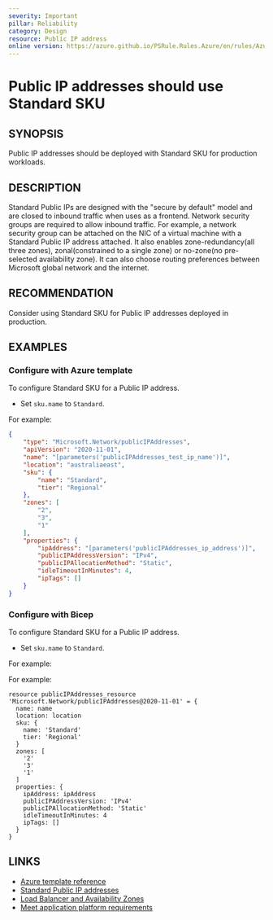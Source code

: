 ```yaml
---
severity: Important
pillar: Reliability
category: Design
resource: Public IP address
online version: https://azure.github.io/PSRule.Rules.Azure/en/rules/Azure.PublicIP.StandardSKU/
---
```


# Public IP addresses should use Standard SKU

## SYNOPSIS

Public IP addresses should be deployed with Standard SKU for production workloads.

## DESCRIPTION

Standard Public IPs are designed with the "secure by default" model and are closed to inbound traffic when uses as a frontend.
Network security groups are required to allow inbound traffic.
For example, a network security group can be attached on the NIC of a virtual machine with a Standard Public IP address attached.
It also enables zone-redundancy(all three zones), zonal(constrained to a single zone) or no-zone(no pre-selected availability zone).
It can also choose routing preferences between Microsoft global network and the internet.

## RECOMMENDATION

Consider using Standard SKU for Public IP addresses deployed in production.

## EXAMPLES

### Configure with Azure template

To configure Standard SKU for a Public IP address.

- Set `sku.name` to `Standard`.

For example:

```json
{
    "type": "Microsoft.Network/publicIPAddresses",
    "apiVersion": "2020-11-01",
    "name": "[parameters('publicIPAddresses_test_ip_name')]",
    "location": "australiaeast",
    "sku": {
        "name": "Standard",
        "tier": "Regional"
    },
    "zones": [
        "2",
        "3",
        "1"
    ],
    "properties": {
        "ipAddress": "[parameters('publicIPAddresses_ip_address')]",
        "publicIPAddressVersion": "IPv4",
        "publicIPAllocationMethod": "Static",
        "idleTimeoutInMinutes": 4,
        "ipTags": []
    }
}
```

### Configure with Bicep

To configure Standard SKU for a Public IP address.

- Set `sku.name` to `Standard`.

For example:

For example:

```bicep
resource publicIPAddresses_resource 'Microsoft.Network/publicIPAddresses@2020-11-01' = {
  name: name
  location: location
  sku: {
    name: 'Standard'
    tier: 'Regional'
  }
  zones: [
    '2'
    '3'
    '1'
  ]
  properties: {
    ipAddress: ipAddress
    publicIPAddressVersion: 'IPv4'
    publicIPAllocationMethod: 'Static'
    idleTimeoutInMinutes: 4
    ipTags: []
  }
}
```

## LINKS

- [Azure template reference](https://docs.microsoft.com/azure/templates/microsoft.network/publicipaddresses?tabs=json)
- [Standard Public IP addresses](https://docs.microsoft.com/azure/virtual-network/public-ip-addresses#standard)
- [Load Balancer and Availability Zones](https://docs.microsoft.com/azure/load-balancer/load-balancer-standard-availability-zones)
- [Meet application platform requirements](https://learn.microsoft.com/azure/architecture/framework/resiliency/design-requirements#meet-application-platform-requirements)
